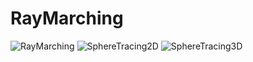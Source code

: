 # RayMarching

![RayMarching](https://user-images.githubusercontent.com/46959992/132410526-96dd01d0-6de9-4799-90bd-bcf235d30183.JPG)
![SphereTracing2D](https://user-images.githubusercontent.com/46959992/132410534-cb0b6677-033e-463d-b187-fc374a5cd324.png)
![SphereTracing3D](https://user-images.githubusercontent.com/46959992/132410537-155c66b2-9a90-4b1b-b030-5fbebab9205c.JPG)
